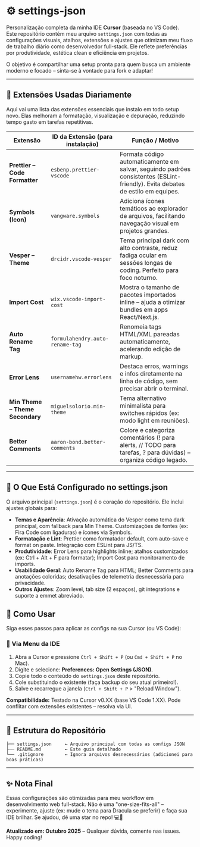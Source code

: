 # ⚙️ settings-json

Personalização completa da minha IDE **Cursor** (baseada no VS Code).  
Este repositório contém meu arquivo `settings.json` com todas as configurações visuais, atalhos, extensões e ajustes que otimizam meu fluxo de trabalho diário como desenvolvedor full-stack. Ele reflete preferências por produtividade, estética clean e eficiência em projetos.

O objetivo é compartilhar uma setup pronta para quem busca um ambiente moderno e focado – sinta-se à vontade para fork e adaptar!

---

## 🧰 Extensões Usadas Diariamente

Aqui vai uma lista das extensões essenciais que instalo em todo setup novo. Elas melhoram a formatação, visualização e depuração, reduzindo tempo gasto em tarefas repetitivas.

| Extensão | ID da Extensão (para instalação) | Função / Motivo |
|----------|-----------------------------------|-----------------|
| **Prettier – Code Formatter** | `esbenp.prettier-vscode` | Formata código automaticamente em salvar, seguindo padrões consistentes (ESLint-friendly). Evita debates de estilo em equipes. |
| **Symbols (Icon)** | `vangware.symbols` | Adiciona ícones temáticos ao explorador de arquivos, facilitando navegação visual em projetos grandes. |
| **Vesper – Theme** | `drcidr.vscode-vesper` | Tema principal dark com alto contraste, reduz fadiga ocular em sessões longas de coding. Perfeito para foco noturno. |
| **Import Cost** | `wix.vscode-import-cost` | Mostra o tamanho de pacotes importados inline – ajuda a otimizar bundles em apps React/Next.js. |
| **Auto Rename Tag** | `formulahendry.auto-rename-tag` | Renomeia tags HTML/XML pareadas automaticamente, acelerando edição de markup. |
| **Error Lens** | `usernamehw.errorlens` | Destaca erros, warnings e infos diretamente na linha de código, sem precisar abrir o terminal. |
| **Min Theme – Theme Secondary** | `miguelsolorio.min-theme` | Tema alternativo minimalista para switches rápidos (ex: modo light em reuniões). |
| **Better Comments** | `aaron-bond.better-comments` | Colore e categoriza comentários (! para alerts, // TODO para tarefas, ? para dúvidas) – organiza código legado. |
---

## 🔧 O Que Está Configurado no settings.json

O arquivo principal (`settings.json`) é o coração do repositório. Ele inclui ajustes globais para:

- **Temas e Aparência**: Ativação automática do Vesper como tema dark principal, com fallback para Min Theme. Customizações de fontes (ex: Fira Code com ligaduras) e ícones via Symbols.
- **Formatação e Lint**: Prettier como formatador default, com auto-save e format on paste. Integração com ESLint para JS/TS.
- **Produtividade**: Error Lens para highlights inline; atalhos customizados (ex: Ctrl + Alt + F para formatar); Import Cost para monitoramento de imports.
- **Usabilidade Geral**: Auto Rename Tag para HTML; Better Comments para anotações coloridas; desativações de telemetria desnecessária para privacidade.
- **Outros Ajustes**: Zoom level, tab size (2 espaços), git integrations e suporte a emmet abreviado.

## 🚀 Como Usar

Siga esses passos para aplicar as configs na sua Cursor (ou VS Code):

### 🧩 **Via Menu da IDE**
1. Abra a Cursor e pressione `Ctrl + Shift + P` (ou `Cmd + Shift + P` no Mac).
2. Digite e selecione: **Preferences: Open Settings (JSON)**.
3. Copie todo o conteúdo do `settings.json` deste repositório.
4. Cole substituindo o existente (faça backup do seu atual primeiro!).
5. Salve e recarregue a janela (`Ctrl + Shift + P` > "Reload Window").

**Compatibilidade:** Testado na Cursor v0.XX (base VS Code 1.XX). Pode conflitar com extensões existentes – resolva via UI.

---

## 📂 Estrutura do Repositório

```
├── settings.json     ← Arquivo principal com todas as configs JSON
├── README.md         ← Este guia detalhado
└── .gitignore        ← Ignora arquivos desnecessários (adicionei para boas práticas)
```

---

## ✨ Nota Final

Essas configurações são otimizadas para meu workflow em desenvolvimento web full-stack. Não é uma "one-size-fits-all" – experimente, ajuste (ex: mude o tema para Dracula se preferir) e faça sua IDE brilhar. Se ajudou, dê uma star no repo! 💻🚀

**Atualizado em: Outubro 2025** – Qualquer dúvida, comente nas issues. Happy coding!
